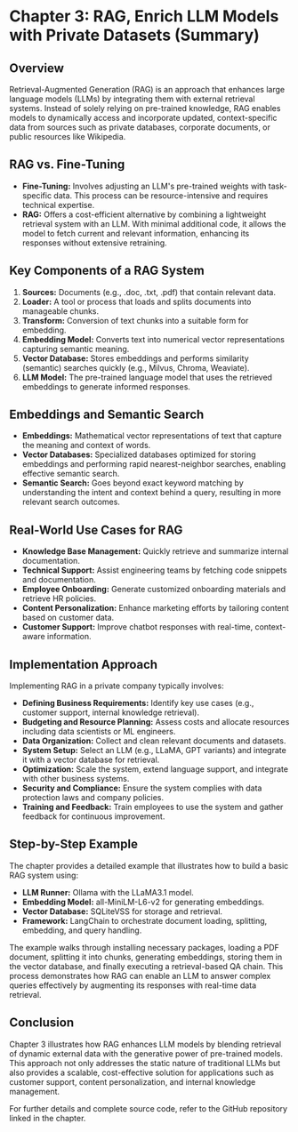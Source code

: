 # Chapter 3: RAG, Enrich LLM Models with Private Datasets (Summary)

## Overview
Retrieval-Augmented Generation (RAG) is an approach that enhances large language models (LLMs) by integrating them with external retrieval systems. Instead of solely relying on pre-trained knowledge, RAG enables models to dynamically access and incorporate updated, context-specific data from sources such as private databases, corporate documents, or public resources like Wikipedia.

## RAG vs. Fine-Tuning
- **Fine-Tuning:** Involves adjusting an LLM's pre-trained weights with task-specific data. This process can be resource-intensive and requires technical expertise.
- **RAG:** Offers a cost-efficient alternative by combining a lightweight retrieval system with an LLM. With minimal additional code, it allows the model to fetch current and relevant information, enhancing its responses without extensive retraining.

## Key Components of a RAG System
1. **Sources:** Documents (e.g., .doc, .txt, .pdf) that contain relevant data.
2. **Loader:** A tool or process that loads and splits documents into manageable chunks.
3. **Transform:** Conversion of text chunks into a suitable form for embedding.
4. **Embedding Model:** Converts text into numerical vector representations capturing semantic meaning.
5. **Vector Database:** Stores embeddings and performs similarity (semantic) searches quickly (e.g., Milvus, Chroma, Weaviate).
6. **LLM Model:** The pre-trained language model that uses the retrieved embeddings to generate informed responses.

## Embeddings and Semantic Search
- **Embeddings:** Mathematical vector representations of text that capture the meaning and context of words.
- **Vector Databases:** Specialized databases optimized for storing embeddings and performing rapid nearest-neighbor searches, enabling effective semantic search.
- **Semantic Search:** Goes beyond exact keyword matching by understanding the intent and context behind a query, resulting in more relevant search outcomes.

## Real-World Use Cases for RAG
- **Knowledge Base Management:** Quickly retrieve and summarize internal documentation.
- **Technical Support:** Assist engineering teams by fetching code snippets and documentation.
- **Employee Onboarding:** Generate customized onboarding materials and retrieve HR policies.
- **Content Personalization:** Enhance marketing efforts by tailoring content based on customer data.
- **Customer Support:** Improve chatbot responses with real-time, context-aware information.

## Implementation Approach
Implementing RAG in a private company typically involves:
- **Defining Business Requirements:** Identify key use cases (e.g., customer support, internal knowledge retrieval).
- **Budgeting and Resource Planning:** Assess costs and allocate resources including data scientists or ML engineers.
- **Data Organization:** Collect and clean relevant documents and datasets.
- **System Setup:** Select an LLM (e.g., LLaMA, GPT variants) and integrate it with a vector database for retrieval.
- **Optimization:** Scale the system, extend language support, and integrate with other business systems.
- **Security and Compliance:** Ensure the system complies with data protection laws and company policies.
- **Training and Feedback:** Train employees to use the system and gather feedback for continuous improvement.

## Step-by-Step Example
The chapter provides a detailed example that illustrates how to build a basic RAG system using:
- **LLM Runner:** Ollama with the LLaMA3.1 model.
- **Embedding Model:** all-MiniLM-L6-v2 for generating embeddings.
- **Vector Database:** SQLiteVSS for storage and retrieval.
- **Framework:** LangChain to orchestrate document loading, splitting, embedding, and query handling.

The example walks through installing necessary packages, loading a PDF document, splitting it into chunks, generating embeddings, storing them in the vector database, and finally executing a retrieval-based QA chain. This process demonstrates how RAG can enable an LLM to answer complex queries effectively by augmenting its responses with real-time data retrieval.

## Conclusion
Chapter 3 illustrates how RAG enhances LLM models by blending retrieval of dynamic external data with the generative power of pre-trained models. This approach not only addresses the static nature of traditional LLMs but also provides a scalable, cost-effective solution for applications such as customer support, content personalization, and internal knowledge management.

For further details and complete source code, refer to the GitHub repository linked in the chapter.
